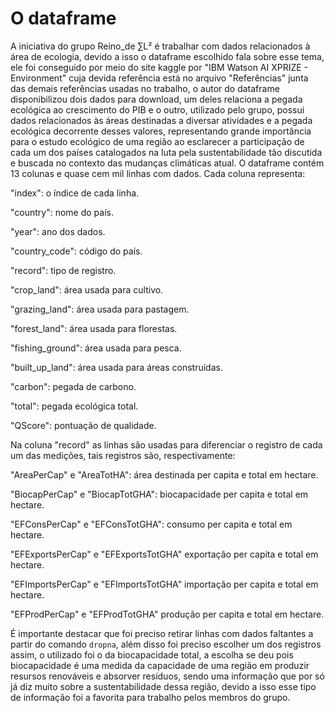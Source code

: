 # O dataframe

A iniciativa do grupo Reino_de ∑L² é trabalhar com dados relacionados à área de ecologia, devido a isso o dataframe escolhido fala sobre esse tema, ele foi conseguido por meio do site kaggle por "IBM Watson AI XPRIZE - Environment" cuja devida referência está no arquivo "Referências" junta das demais referências usadas no trabalho, o autor do dataframe disponibilizou dois dados para download, um deles relaciona a pegada ecológica ao crescimento do PIB e o outro, utilizado pelo grupo, possui dados relacionados às áreas destinadas a diversar atividades e a pegada ecológica decorrente desses valores, representando grande importância para o estudo ecológico de uma região ao esclarecer a participação de cada um dos países catalogados na luta pela sustentabilidade tão discutida e buscada no contexto das mudanças climáticas atual. O dataframe contém 13 colunas e quase cem mil linhas com dados. Cada coluna representa:

"index": o índice de cada linha.

"country": nome do país.

"year": ano dos dados.

"country_code": código do país.

"record": tipo de registro.

"crop_land": área usada para cultivo.

"grazing_land": área usada para pastagem.

"forest_land": área usada para florestas.

"fishing_ground": área usada para pesca.

"built_up_land": área usada para áreas construídas.

"carbon": pegada de carbono. 

"total": pegada ecológica total.

"QScore": pontuação de qualidade.

Na coluna "record" as linhas são usadas para diferenciar o registro de cada um das medições, tais registros são, respectivamente: 

"AreaPerCap" e "AreaTotHA": área destinada per capita e total em hectare.

"BiocapPerCap" e "BiocapTotGHA": biocapacidade per capita e total em hectare.

"EFConsPerCap" e "EFConsTotGHA": consumo per capita e total em hectare.

"EFExportsPerCap" e "EFExportsTotGHA" exportação per capita e total em hectare. 

"EFImportsPerCap" e "EFImportsTotGHA" importação per capita e total em hectare.

"EFProdPerCap" e "EFProdTotGHA" produção per capita e total em hectare.

É importante destacar que foi preciso retirar linhas com dados faltantes a partir do comando `dropna`, além disso foi preciso escolher um dos registros assim, o utilizado foi o da biocapacidade total, a escolha se deu pois biocapacidade é uma medida da capacidade de uma região em produzir resursos renováveis e absorver resíduos, sendo uma informação que por só já diz muito sobre a sustentabilidade dessa região, devido a isso esse tipo de informação foi a favorita para trabalho pelos membros do grupo.

